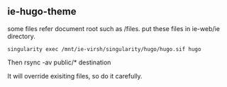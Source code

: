 ## ie-hugo-theme

some files refer document root such as /files. put these files in ie-web/ie directory.

    singularity exec /mnt/ie-virsh/singularity/hugo/hugo.sif hugo 

Then 
     rsync -av public/* destination

It will override exisiting files, so do it carefully.


